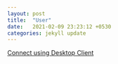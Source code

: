 ```yaml
---
layout: post
title:  "User"
date:   2021-02-09 23:23:12 +0530
categories: jekyll update
---
```

[Connect using Desktop Client](/desktopclient/)